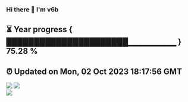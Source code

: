 ### Hi there 👋  I'm v6b  
⏳ Year progress { ██████████████████████▁▁▁▁▁▁▁▁ } 75.28 %
---
⏰ Updated on Mon, 02 Oct 2023 18:17:56 GMT
---
![](https://github-readme-stats.vercel.app/api?username=v6b&bg_color=30,e96443,904e95&title_color=fff&text_color=fff&layout=compact)
![](https://github-readme-stats.vercel.app/api/top-langs/?username=v6b&layout=compact&bg_color=30,e96443,904e95&title_color=fff&text_color=fff)  
![](https://gcore.jsdelivr.net/gh/v6b/v6b@main/assets/github-contribution-grid-snake.svg)

